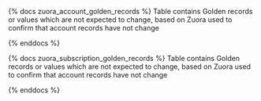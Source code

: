 {% docs zuora_account_golden_records %}
Table contains Golden records or values which are not expected to change, based on Zuora used to confirm that account records have not change 

{% enddocs %}

{% docs zuora_subscription_golden_records %}
Table contains Golden records or values which are not expected to change, based on Zuora used to confirm that account records have not change 

{% enddocs %}
